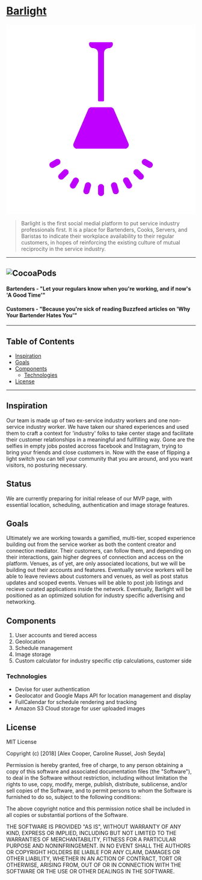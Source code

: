 # [Barlight](https://barlight.herokuapp.com)
![Barlight](https://github.com/joshseyda/barlight/blob/master/public/images/purple-lamp.png)
>Barlight is the first social medial platform to put service industry professionals first. It is a place for Bartenders, Cooks, Servers, and Baristas to indicate their workplace availability to their regular customers, in hopes of reinforcing the existing culture of mutual reciprocity in the service industry.

---
<!-- ![GitHub issue age](https://img.shields.io/github/issues/detail/age/badges/shields/979.svg)
![GitHub issue last update](https://img.shields.io/github/issues/detail/last-update/badges/shields/979.svg)
![GitHub closed pull requests](https://img.shields.io/github/issues-pr-closed/cdnjs/cdnjs.svg) -->
![CocoaPods](https://img.shields.io/cocoapods/l/AFNetworking.svg)
---
#### Bartenders - "Let your regulars know when you're working, and if now's 'A Good Time'"

#### Customers - "Because you're sick of reading Buzzfeed articles on 'Why Your Bartender Hates You'"
---
## Table of Contents

- [Inspiration](#inspiration)
- [Goals](#goals)
- [Components](#components)
	- [Technologies](#technologies)
- [License](#license)
---
## Inspiration

Our team is made up of two ex-service industry workers and one non-service industry worker. We have taken our shared experiences and used them to craft a context for 'industry' folks to take center stage and facilitate their customer relationships in a meaningful and fullfilling way. Gone are the selfies in empty jobs posted accross facebook and Instagram, trying to bring your friends and close customers in. Now with the ease of flipping a light switch you can tell your community that you are around, and you want visitors, no posturing necessary. 

## Status

We are currently preparing for initial release of our MVP page, with essential location, scheduling, authentication and image storage features.

## Goals

Ultimately we are working towards a gamified, multi-tier, scoped experience building out from the service worker as both the content creator and connection mediator. Their customers, can follow them, and depending on their interactions, gain higher degrees of connection and access on the platform. Venues, as of yet, are only associated locations, but we will be building out their accounts and features. Eventually service workers will be able to leave reviews about customers and venues, as well as post status updates and scoped events. Venues will be able to post job listings and recieve curated applications inside the network. Eventually, Barlight will be positioned as an optimized solution for industry specific advertising and networking. 


## Components

1. User accounts and tiered access
2. Geolocation 
3. Schedule management 
4. Image storage 
5. Custom calculator for industry specific ctip calculations, customer side


### Technologies

* Devise for user authentication
* Geolocator and Google Maps API for location management and display
* FullCalendar for schedule rendering and tracking
* Amazon S3 Cloud storage for user uploaded images

## License
MIT License

Copyright (c) [2018] [Alex Cooper, Caroline Russel, Josh Seyda]

Permission is hereby granted, free of charge, to any person obtaining a copy
of this software and associated documentation files (the "Software"), to deal
in the Software without restriction, including without limitation the rights
to use, copy, modify, merge, publish, distribute, sublicense, and/or sell
copies of the Software, and to permit persons to whom the Software is
furnished to do so, subject to the following conditions:

The above copyright notice and this permission notice shall be included in all
copies or substantial portions of the Software.

THE SOFTWARE IS PROVIDED "AS IS", WITHOUT WARRANTY OF ANY KIND, EXPRESS OR
IMPLIED, INCLUDING BUT NOT LIMITED TO THE WARRANTIES OF MERCHANTABILITY,
FITNESS FOR A PARTICULAR PURPOSE AND NONINFRINGEMENT. IN NO EVENT SHALL THE
AUTHORS OR COPYRIGHT HOLDERS BE LIABLE FOR ANY CLAIM, DAMAGES OR OTHER
LIABILITY, WHETHER IN AN ACTION OF CONTRACT, TORT OR OTHERWISE, ARISING FROM,
OUT OF OR IN CONNECTION WITH THE SOFTWARE OR THE USE OR OTHER DEALINGS IN THE
SOFTWARE.